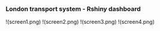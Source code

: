 ### London transport system - Rshiny dashboard
!(screen1.png)
!(screen2.png)
!(screen3.png)
!(screen4.png)
